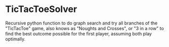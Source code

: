 # TicTacToeSolver
Recursive python function to do graph search and try all branches of the "TicTacToe" game, also knows as "Noughts and Crosses", or "3 in a row" to find the best outcome possible for the first player, assuming both play optimally.

